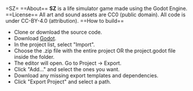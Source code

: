 =SZ=
==About==
**SZ** is a life simulator game made using the Godot Engine.
==License==
All art and sound assets are CC0 (public domain).
All code is under CC-BY-4.0 (attribution).
==How to build==
- Clone or download the source code.
- Download [Godot](https://godotengine.org/download/linux).
- In the project list, select "Import".
- Choose the .zip file with the entire project OR the project.godot file inside the folder.
- The editor will open. Go to Project -> Export.
- Click "Add..." and select the ones you want.
- Download any missing export templates and dependencies.
- Click "Export Project" and select a path.
